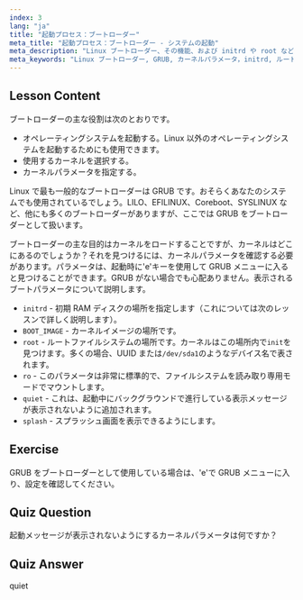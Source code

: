 ```yaml
---
index: 3
lang: "ja"
title: "起動プロセス：ブートローダー"
meta_title: "起動プロセス：ブートローダー - システムの起動"
meta_description: "Linux ブートローダー、その機能、および initrd や root などの一般的なカーネルパラメータについて学びます。GRUB を理解し、Linux の起動プロセスを最適化します。"
meta_keywords: "Linux ブートローダー, GRUB, カーネルパラメータ，initrd, ルートファイルシステム，Linux 起動プロセス，Linux チュートリアル，初心者 Linux"
---
```


## Lesson Content

ブートローダーの主な役割は次のとおりです。

- オペレーティングシステムを起動する。Linux 以外のオペレーティングシステムを起動するためにも使用できます。
- 使用するカーネルを選択する。
- カーネルパラメータを指定する。

Linux で最も一般的なブートローダーは GRUB です。おそらくあなたのシステムでも使用されているでしょう。LILO、EFILINUX、Coreboot、SYSLINUX など、他にも多くのブートローダーがありますが、ここでは GRUB をブートローダーとして扱います。

ブートローダーの主な目的はカーネルをロードすることですが、カーネルはどこにあるのでしょうか？それを見つけるには、カーネルパラメータを確認する必要があります。パラメータは、起動時に'e'キーを使用して GRUB メニューに入ると見つけることができます。GRUB がない場合でも心配ありません。表示されるブートパラメータについて説明します。

- `initrd` - 初期 RAM ディスクの場所を指定します（これについては次のレッスンで詳しく説明します）。
- `BOOT_IMAGE` - カーネルイメージの場所です。
- `root` - ルートファイルシステムの場所です。カーネルはこの場所内で`init`を見つけます。多くの場合、UUID または`/dev/sda1`のようなデバイス名で表されます。
- `ro` - このパラメータは非常に標準的で、ファイルシステムを読み取り専用モードでマウントします。
- `quiet` - これは、起動中にバックグラウンドで進行している表示メッセージが表示されないように追加されます。
- `splash` - スプラッシュ画面を表示できるようにします。

## Exercise

GRUB をブートローダーとして使用している場合は、'e'で GRUB メニューに入り、設定を確認してください。

## Quiz Question

起動メッセージが表示されないようにするカーネルパラメータは何ですか？

## Quiz Answer

quiet
